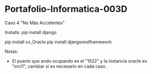 # Portafolio-Informatica-003D
Caso 4 "No Más Accidentes"

Installs:
pip install django

pip install cx_Oracle
pip install djangorestframework

Notas: 
- El puerto que ando ocupando es el "1522" y la instancia oracle es "orcl1", cambiar si es necesario en cada caso.
